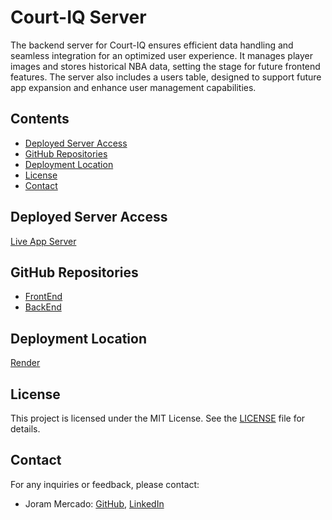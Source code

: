 # Court-IQ Server

The backend server for Court-IQ ensures efficient data handling and seamless integration for an optimized user experience. It manages player images and stores historical NBA data, setting the stage for future frontend features. The server also includes a users table, designed to support future app expansion and enhance user management capabilities.

## Contents
- [Deployed Server Access](#deployed-server-access)
- [GitHub Repositories](#github-repositories)
- [Deployment Location](#deployment-location)
- [License](#license)
- [Contact](#contact)

## Deployed Server Access
[Live App Server](https://courtiq.onrender.com)

## GitHub Repositories
- [FrontEnd](https://github.com/jorammercado/courtIQ-app)
- [BackEnd](https://github.com/jorammercado/courtIQ-server)

## Deployment Location
[Render](https://dashboard.render.com/login) 

## License
This project is licensed under the MIT License. See the [LICENSE](https://opensource.org/license/mit) file for details.

## Contact
For any inquiries or feedback, please contact:

- Joram Mercado: [GitHub](https://github.com/jorammercado), [LinkedIn](https://www.linkedin.com/in/jorammercado)
